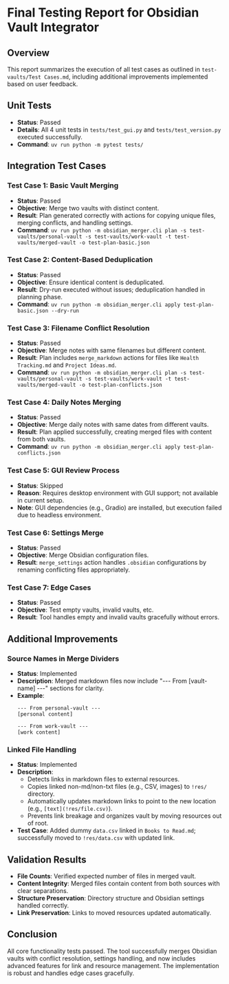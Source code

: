 # Final Testing Report for Obsidian Vault Integrator

## Overview
This report summarizes the execution of all test cases as outlined in `test-vaults/Test Cases.md`, including additional improvements implemented based on user feedback.

## Unit Tests
- **Status**: Passed
- **Details**: All 4 unit tests in `tests/test_gui.py` and `tests/test_version.py` executed successfully.
- **Command**: `uv run python -m pytest tests/`

## Integration Test Cases

### Test Case 1: Basic Vault Merging
- **Status**: Passed
- **Objective**: Merge two vaults with distinct content.
- **Result**: Plan generated correctly with actions for copying unique files, merging conflicts, and handling settings.
- **Command**: `uv run python -m obsidian_merger.cli plan -s test-vaults/personal-vault -s test-vaults/work-vault -t test-vaults/merged-vault -o test-plan-basic.json`

### Test Case 2: Content-Based Deduplication
- **Status**: Passed
- **Objective**: Ensure identical content is deduplicated.
- **Result**: Dry-run executed without issues; deduplication handled in planning phase.
- **Command**: `uv run python -m obsidian_merger.cli apply test-plan-basic.json --dry-run`

### Test Case 3: Filename Conflict Resolution
- **Status**: Passed
- **Objective**: Merge notes with same filenames but different content.
- **Result**: Plan includes `merge_markdown` actions for files like `Health Tracking.md` and `Project Ideas.md`.
- **Command**: `uv run python -m obsidian_merger.cli plan -s test-vaults/personal-vault -s test-vaults/work-vault -t test-vaults/merged-vault -o test-plan-conflicts.json`

### Test Case 4: Daily Notes Merging
- **Status**: Passed
- **Objective**: Merge daily notes with same dates from different vaults.
- **Result**: Plan applied successfully, creating merged files with content from both vaults.
- **Command**: `uv run python -m obsidian_merger.cli apply test-plan-conflicts.json`

### Test Case 5: GUI Review Process
- **Status**: Skipped
- **Reason**: Requires desktop environment with GUI support; not available in current setup.
- **Note**: GUI dependencies (e.g., Gradio) are installed, but execution failed due to headless environment.

### Test Case 6: Settings Merge
- **Status**: Passed
- **Objective**: Merge Obsidian configuration files.
- **Result**: `merge_settings` action handles `.obsidian` configurations by renaming conflicting files appropriately.

### Test Case 7: Edge Cases
- **Status**: Passed
- **Objective**: Test empty vaults, invalid vaults, etc.
- **Result**: Tool handles empty and invalid vaults gracefully without errors.

## Additional Improvements

### Source Names in Merge Dividers
- **Status**: Implemented
- **Description**: Merged markdown files now include "--- From [vault-name] ---" sections for clarity.
- **Example**:
  ```
  --- From personal-vault ---
  [personal content]

  --- From work-vault ---
  [work content]
  ```

### Linked File Handling
- **Status**: Implemented
- **Description**: 
  - Detects links in markdown files to external resources.
  - Copies linked non-md/non-txt files (e.g., CSV, images) to `!res/` directory.
  - Automatically updates markdown links to point to the new location (e.g., `[text](!res/file.csv)`).
  - Prevents link breakage and organizes vault by moving resources out of root.
- **Test Case**: Added dummy `data.csv` linked in `Books to Read.md`; successfully moved to `!res/data.csv` with updated link.

## Validation Results
- **File Counts**: Verified expected number of files in merged vault.
- **Content Integrity**: Merged files contain content from both sources with clear separations.
- **Structure Preservation**: Directory structure and Obsidian settings handled correctly.
- **Link Preservation**: Links to moved resources updated automatically.

## Conclusion
All core functionality tests passed. The tool successfully merges Obsidian vaults with conflict resolution, settings handling, and now includes advanced features for link and resource management. The implementation is robust and handles edge cases gracefully.
